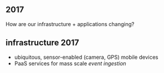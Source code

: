 ##  2017 

How are our infrastructure + applications changing? 

## infrastructure 2017

* ubiquitous, sensor-enabled (camera, GPS) mobile devices 
* PaaS services for mass scale *event ingestion* 
